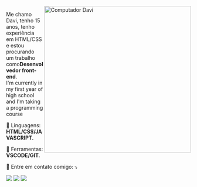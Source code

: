 <img src="https://raw.githubusercontent.com/MicaelliMedeiros/micaellimedeiros/master/image/computer-illustration.png" min-width="400px" max-width="400px" width="400px" align="right" alt="Computador Davi">

<p align="left"> 
Me chamo Davi, tenho 15 anos, tenho experiência em HTML/CSS e estou procurando um trabalho como<strong>Desenvolvedor front-end</strong>.<br>
  I'm currently in my first year of high school and I'm taking a programming course
</p>

<p align="left">
  🦄 Linguagens: <strong>HTML/CSS/JAVASCRIPT.</strong>
</p>

<p align="left">
  💼 Ferramentas: <strong>VSCODE/GIT.</strong>
</p>

<p align="left">
  💌 Entre em contato comigo: ⤵️
</p>

<p align="left">
  <a href="#" alt="Gmail">
  <img src="https://img.shields.io/badge/-Gmail-FF0000?style=flat-square&labelColor=FF0000&logo=gmail&logoColor=white& link=sdavih06@gmail.com" /></a>

  <a href="#" alt="Linkedin">
  <img src="https://img.shields.io/badge/-Linkedin-0e76a8?style=flat-square&logo=Linkedin&logoColor=white& link=https://www.linkedin.com/in/davi-silva-327b65224/" /></a>

  <a href="#" alt="Instagram">
  <img src="https://img.shields.io/badge/-Instagram-DF0174?style=flat-square&labelColor=DF0174&logo=instagram&logoColor=white& link=https://www.instagram.com/odavi_silvaa/"/></a>
</p>  
